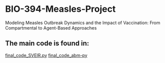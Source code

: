 # BIO-394-Measles-Project
Modeling Measles Outbreak Dynamics and the Impact of Vaccination: From Compartmental to Agent-Based Approaches

## The main code is found in:
[final_code_SVEIR.py](https://github.com/mbucheg/BIO-394-Measles-Project/blob/main/final_code_SVEIR.py)
[final_code_abm-py](https://github.com/mbucheg/BIO-394-Measles-Project/blob/main/final_code_abm.py)
